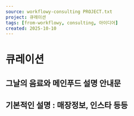 ```yaml
---
source: workflowy-consulting PROJECT.txt
project: 큐레이션
tags: [from-workflowy, consulting, 아이디어]
created: 2025-10-10
---
```


# 큐레이션

## 그날의 음료와 메인푸드 설명 안내문


## 기본적인 설명 : 매장정보, 인스타 등등

